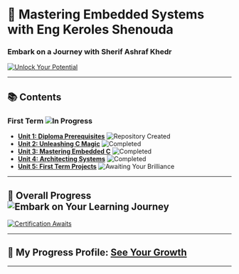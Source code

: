 # 🚀 Mastering Embedded Systems with Eng Keroles Shenouda
### Embark on a Journey with Sherif Ashraf Khedr

[![Unlock Your Potential](https://github.com/sherifkhadr/Mastering-Embedded-System-With-K.S/blob/main/Images/00_Top_In_First_Exam.jpg)](https://www.learn-in-depth-store.com/certificate/sherifkhadr1%40gmail.com)

---

## 📚 Contents

### First Term ![In Progress](https://progress-bar.dev/100/?title=InProgress)

- [**Unit 1: Diploma Prerequisites**](https://github.com/sherifkhadr/Mastering-Embedded-System-With-K.S) ![Repository Created](https://progress-bar.dev/100/?title=CreateRepo&color=bababa)
- [**Unit 2: Unleashing C Magic**](01_Unit2_C_Programming) ![Completed](https://progress-bar.dev/100/)
- [**Unit 3: Mastering Embedded C**](02_Unit3_Embedded_C) ![Completed](https://progress-bar.dev/100/)
- [**Unit 4: Architecting Systems**](03_Unit4_System_Architect) ![Completed](https://progress-bar.dev/100/)
- [**Unit 5: First Term Projects**]() ![Awaiting Your Brilliance](https://progress-bar.dev/0/)

---

## 🚀 Overall Progress ![Embark on Your Learning Journey](https://progress-bar.dev/0/?scale=3&title=Terms&suffix=&width=230&color=aa00ff)

[![Certification Awaits](https://github.com/sherifkhadr/Mastering-Embedded-System-With-K.S/blob/main/Images/01_certification.png)](https://www.learn-in-depth-store.com/certificate/sherifkhadr1%40gmail.com)

---

## 🌟 My Progress Profile: [See Your Growth](https://www.learn-in-depth-store.com/certificate/sherifkhadr1%40gmail.com)

---
